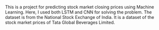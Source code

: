This is a project for predicting stock market closing prices using Machine Learning. Here, I used both LSTM and CNN for solving the problem. The dataset is from the National Stock Exchange of India. It is a dataset of the stock market prices of Tata Global Beverages Limited.
